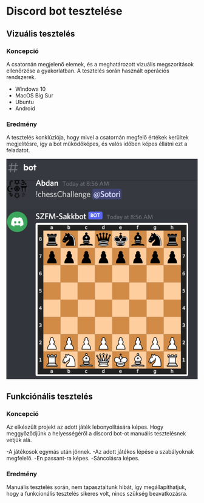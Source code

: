 # Discord bot tesztelése

## Vizuális tesztelés
### Koncepció

A csatornán megjelenő elemek, és a meghatározott vizuális megszorítások ellenőrzése a gyakorlatban. A tesztelés során használt operációs rendszerek.

  - Windows 10
  - MacOS Big Sur
  - Ubuntu 
  - Android

### Eredmény
A tesztelés konklúziója, hogy mivel a csatornán megfelő értékek kerültek megjelítésre, így a bot működőképes, és valós időben képes éllátni ezt a feladatot.

![Vizteszt](/img/vizteszt.png)

## Funkciónális tesztelés

### Koncepció

Az elkészült projekt az adott játék lebonyolítására képes. Hogy meggyőződjünk a helyességéről a discord bot-ot manuális tesztelésnek vetjük alá.

-A játékosok egymás után jönnek.
-Az adott játékos lépése a szabályoknak megfelelő.
-En passant-ra képes.
-Sáncolásra képes.

### Eredmény

Manuális tesztelés során, nem tapasztaltunk hibát, így megállapíthatjuk, hogy a funkcionális tesztelés sikeres volt, nincs szükség beavatkozásra.
